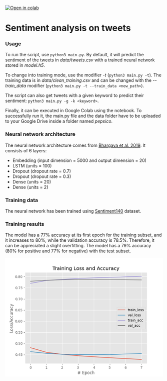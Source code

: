 [![Open in colab](https://colab.research.google.com/assets/colab-badge.svg)](https://colab.research.google.com/github/joanfito/sentiment_analysis_on_tweets/blob/main/sentiment_analysis_training.ipynb)

# Sentiment analysis on tweets
### Usage
To run the script, use `python3 main.py`. By default, it will predict the sentiment of the tweets in _data/tweets.csv_ with a trained neural network stored in _model.h5_.

To change into training mode, use the modifier _-t_ (`python3 main.py -t`). The training data is in _data/clean_training.csv_ and can be changed with the _--train_data_ modifier (`python3 main.py -t --train_data <new_path>`).

The script can also get tweets with a given keyword to predict their sentiment: `python3 main.py -g -k <keyword>`.

Finally, it can be executed in Google Colab using the notebook. To successfully run it, the main.py file and the data folder have to be uploaded to your Google Drive inside a folder named _pepsico_.


### Neural network architecture
The neural network architecture comes from [Bhargava et al. 2019](https://doi.org/10.1515/jisys-2017-0398). It consists of 6 layers:
- Embedding (input dimension = 5000 and output dimension = 20)
- LSTM (units = 100)
- Dropout (dropout rate = 0.7)
- Dropout (dropout rate = 0.3)
- Dense (units = 20)
- Dense (units = 2)

### Training data
The neural network has been trained using [Sentiment140](http://help.sentiment140.com/for-students) dataset.

### Training results
The model has a 77% accuracy at its first epoch for the training subset, and it increases to 80%, while the validation accuracy is 78.5%. Therefore, it can be appreciated a slight overfitting. The model has a 79% accuracy (80% for positive and 77% for negative) with the test subset.

![Accuracy/lost plot](https://github.com/joanfito/sentiment_analysis_on_tweets/blob/main/plot.png?raw=true)
